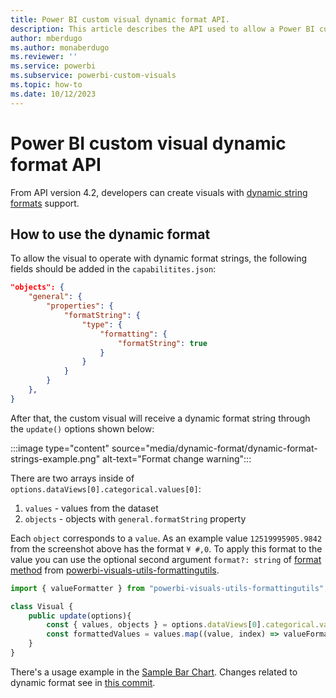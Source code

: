 ```yaml
---
title: Power BI custom visual dynamic format API.
description: This article describes the API used to allow a Power BI custom visual display values with dynamic format strings.
author: mberdugo
ms.author: monaberdugo
ms.reviewer: ''
ms.service: powerbi
ms.subservice: powerbi-custom-visuals
ms.topic: how-to
ms.date: 10/12/2023
---
```


# Power BI custom visual dynamic format API

From API version 4.2, developers can create visuals with [dynamic string formats](../../create-reports/desktop-dynamic-format-strings.md) support.

## How to use the dynamic format

To allow the visual to operate with dynamic format strings, the following fields should be added in the `capabilitites.json`:

```json
"objects": {
    "general": {
        "properties": {
            "formatString": {
                "type": {
                    "formatting": {
                        "formatString": true
                    }
                }
            }
        }
    },
}
```

After that, the custom visual will receive a dynamic format string through the `update()` options shown below: 

:::image type="content" source="media/dynamic-format/dynamic-format-strings-example.png" alt-text="Format change warning":::

There are two arrays inside of `options.dataViews[0].categorical.values[0]`:
1. `values` - values from the dataset
2. `objects` - objects with `general.formatString` property

Each `object` corresponds to a `value`. As an example value `12519995905.9842` from the screenshot above has the format `¥ #,0`.
To apply this format to the value you can use the optional second argument `format?: string` of [format method](./utils-formatting.md#format) from [powerbi-visuals-utils-formattingutils](./utils-formatting.md).
```typescript
import { valueFormatter } from "powerbi-visuals-utils-formattingutils";

class Visual {
    public update(options){
        const { values, objects } = options.dataViews[0].categorical.values[0]
        const formattedValues = values.map((value, index) => valueFormatter.format(value, `${objects[index].general.formatString}`))
    }
}

```
There's a usage example in the [Sample Bar Chart](https://github.com/microsoft/PowerBI-visuals-sampleBarChart/tree/main). Changes related to dynamic format see in [this commit](https://github.com/microsoft/PowerBI-visuals-sampleBarChart/commit/84c96da074d38e6abcca309ca2dd539f4edefdf1).
